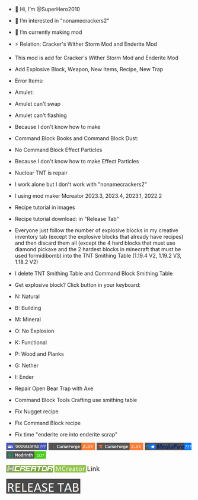 - 👋 Hi, I’m @SuperHero2010
- 👀 I’m interested in "nonamecrackers2"
- 🌱 I’m currently making mod
- ⚡ Relation: Cracker's Wither Storm Mod and Enderite Mod
- This mod is add for Cracker's Wither Storm Mod and Enderite Mod

- Add Explosive Block, Weapon, New Items, Recipe, New Trap

- Error Items:

- Amulet:

+ Amulet can't swap

+ Amulet can't flashing

+ Because I don't know how to make

- Command Block Books and Command Block Dust:

+ No Command Block Effect Particles

+ Because I don't know how to make Effect Particles

- Nuclear TNT is repair 

- I work alone but I don't work with "nonamecrackers2"

- I using mod maker Mcreator 2023.3, 2023.4, 2023.1, 2022.2

- Recipe tutorial in images

- Recipe tutorial download: in "Release Tab"

- Everyone just follow the number of explosive blocks in my creative inventory tab (except the explosive blocks that already have recipes) and then discard them all (except the 4 hard blocks that must use diamond pickaxe and the 2 hardest blocks in minecraft that must be used formidibomb) into the TNT Smithing Table (1.19.4 V2, 1.19.2 V3, 1.18.2 V2)

- I delete TNT Smithing Table and Command Block Smithing Table

- Get explosive block? Click button in your keyboard:

+ N: Natural

+ B: Building

+ M: Mineral

+ O: No Explosion

+ K: Functional

+ P: Wood and Planks

+ G: Nether

+ I: Ender

- Repair Open Bear Trap with Axe

- Command Block Tools Crafting use smithing table

- Fix Nugget recipe

- Fix Command Block recipe

- Fix time "enderite ore into enderite scrap"

[![Here](https://github.com/SuperHero2010/Explosive-Block-Cracker-s-Wither-Storm-Mod-/blob/main/Google%20Sites.png)](https://sites.google.com/view/experiments-2010/home)
[![Here](https://github.com/SuperHero2010/Explosive-Block-Cracker-s-Wither-Storm-Mod-/blob/main/Legacy%20CurseForge.png)](https://legacy.curseforge.com/minecraft/mc-mods/explosive-block-and-crackers-wither-storm-mod-and-enderite-mod)
[![Here](https://github.com/SuperHero2010/Explosive-Block-Cracker-s-Wither-Storm-Mod-/blob/main/CurseForge.png)](https://www.curseforge.com/minecraft/mc-mods/explosive-block-and-crackers-wither-storm-mod-and-enderite-mod)
[![Here](https://github.com/SuperHero2010/Explosive-Block-Cracker-s-Wither-Storm-Mod-/blob/main/MediaFire.png)](https://www.mediafire.com/folder/8o7fggzm80ppn/My_mods)
[![Here](https://github.com/SuperHero2010/Explosive-Block-Cracker-s-Wither-Storm-Mod-/blob/main/Modrinth.png)](https://modrinth.com/mod/explosive-block-crackers-wither-storm-mod)

[![Here](https://github.com/SuperHero2010/Explosive-Block-Cracker-s-Wither-Storm-Mod-/blob/main/MCreator.png)](https://mcreator.net)
[![Here](https://github.com/SuperHero2010/Explosive-Block-Cracker-s-Wither-Storm-Mod-/blob/main/MCreator_Link.png)](https://mcreator.net/download/link)

[![release tab](https://github.com/SuperHero2010/Explosive-Block-Cracker-s-Wither-Storm-Mod-/blob/main/RELEASE_TAB.png)](https://github.com/SuperHero2010/Explosive-Block-Cracker-s-Wither-Storm-Mod-/releases/tag/933653)
<!---
SuperHero2010/SuperHero2010 is a ✨ special ✨ repository because its `README.md` (this file) appears on your GitHub profile.
You can click the Preview link to take a look at your changes.
--->
